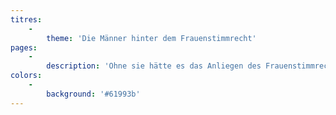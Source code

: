 ```yaml
---
titres:
    -
        theme: 'Die Männer hinter dem Frauenstimmrecht'
pages:
    -
        description: 'Ohne sie hätte es das Anliegen des Frauenstimmrechts wahrscheinlich nie auf die politische Bühne geschafft. Sie, das sind Abgeordnete des Grossen Rats, die Motionen eingebracht haben, um den Frauen die politischen Rechte zu gewähren. Erstmals im Jahr 1945 durch Peter von Roten, allerdings erfolglos. 20 Jahre später greift François Couchepin das Thema erneut auf und bringt am 31. Januar 1966 einen Antrag ein, der von Charles Cleusix, Charles-Marie Crittin, Charly Gaillard, Roger Marin und Jean Vogt mitunterzeichnet wird. Er wird im September 1967 angenommen. Nachdem die Abgeordneten überzeugt sind, gilt es nun, die Bürger zu gewinnen. Männer wie der Journalist Hermann Pellegrini, der ab 1969 den Walliser Verband für das Frauenstimmrecht leitet, mobilisieren für das Frauenstimmrecht. Dank der Arbeit dieser engagierten Männer und Frauen legen 26’263 Walliser am 12. April 1970 ein "JA" in die Wahlurne. Damit gewähren sie den Frauen die politischen Rechte.'
colors:
    -
        background: '#61993b'
---
```


